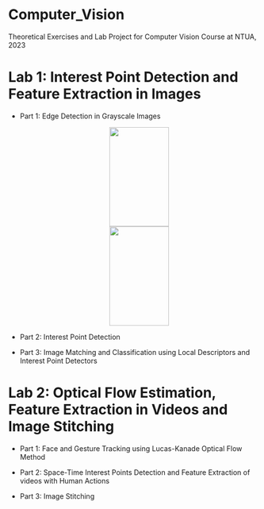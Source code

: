 # Computer_Vision
Theoretical Exercises and Lab Project for Computer Vision Course at NTUA, 2023

# **Lab 1: Interest Point Detection and Feature Extraction in Images**
- Part 1: Edge Detection in Grayscale Images
  
  <div align="center">
    <img width = "50%" height="200" src="https://github.com/user-attachments/assets/97ff069e-84bf-4813-8b0a-aee60ec60f5e">
    <img width = "50%" height="200" src="https://github.com/user-attachments/assets/b5c3bfbe-01db-4522-9aaf-874734e3c81d">
  </div>

- Part 2: Interest Point Detection

- Part 3: Image Matching and Classification using Local Descriptors and Interest Point Detectors

# **Lab 2: Optical Flow Estimation, Feature Extraction in Videos and Image Stitching**

- Part 1: Face and Gesture Tracking using Lucas-Kanade Optical Flow Method

- Part 2: Space-Time Interest Points Detection and Feature Extraction of videos with Human Actions

- Part 3: Image Stitching
